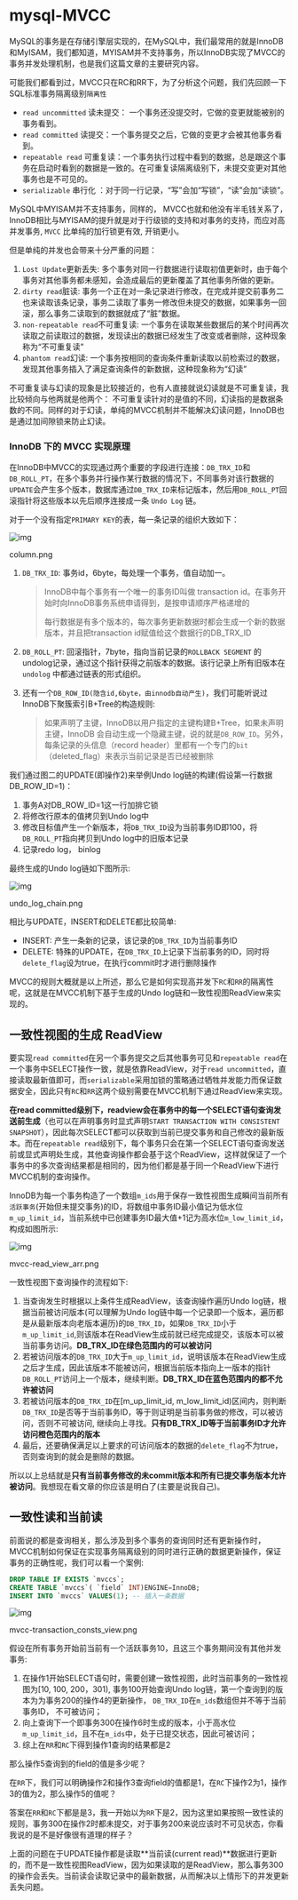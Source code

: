 # mysql-MVCC

MySQL的事务是在存储引擎层实现的，在MySQL中，我们最常用的就是InnoDB和MyISAM，我们都知道，MYISAM并不支持事务，所以InnoDB实现了MVCC的事务并发处理机制，也是我们这篇文章的主要研究内容。

可能我们都看到过，MVCC只在RC和RR下，为了分析这个问题，我们先回顾一下SQL标准事务隔离级别`隔离性`

- `read uncommitted` 读未提交： 一个事务还没提交时，它做的变更就能被别的事务看到。
- `read committed` 读提交：一个事务提交之后，它做的变更才会被其他事务看到。
- `repeatable read` 可重复读：一个事务执行过程中看到的数据，总是跟这个事务在启动时看到的数据是一致的。在可重复读隔离级别下，未提交变更对其他事务也是不可见的。
- `serializable` 串行化 ：对于同一行记录，“写”会加“写锁”，“读”会加“读锁”。



MySQL中MYISAM并不支持事务，同样的， MVCC也就和他没有半毛钱关系了，InnoDB相比与MYISAM的提升就是对于行级锁的支持和对事务的支持，而应对高并发事务, `MVCC` 比单纯的加行锁更有效, 开销更小。

但是单纯的并发也会带来十分严重的问题：

1. `Lost Update`更新丢失: 多个事务对同一行数据进行读取初值更新时，由于每个事务对其他事务都未感知，会造成最后的更新覆盖了其他事务所做的更新。
2. `dirty read`脏读: 事务一个正在对一条记录进行修改，在完成并提交前事务二也来读取该条记录，事务二读取了事务一修改但未提交的数据，如果事务一回滚，那么事务二读取到的数据就成了“脏”数据。
3. `non-repeatable read`不可重复读: 一个事务在读取某些数据后的某个时间再次读取之前读取过的数据，发现读出的数据已经发生了改变或者删除，这种现象称为“不可重复读”
4. `phantom read`幻读: 一个事务按相同的查询条件重新读取以前检索过的数据，发现其他事务插入了满足查询条件的新数据，这种现象称为“幻读”

不可重复读与幻读的现象是比较接近的，也有人直接就说幻读就是不可重复读，我比较倾向与他两就是他两个： 不可重复读针对的是值的不同，幻读指的是数据条数的不同。同样的对于幻读，单纯的MVCC机制并不能解决幻读问题，InnoDB也是通过加间隙锁来防止幻读。





### InnoDB 下的 MVCC 实现原理

在InnoDB中MVCC的实现通过两个重要的字段进行连接：`DB_TRX_ID`和`DB_ROLL_PT`，在多个事务并行操作某行数据的情况下，不同事务对该行数据的`UPDATE`会产生多个版本，数据库通过`DB_TRX_ID`来标记版本，然后用`DB_ROLL_PT`回滚指针将这些版本以先后顺序连接成一条 `Undo Log` 链。

对于一个没有指定`PRIMARY KEY`的表，每一条记录的组织大致如下：
 



![img](https:////upload-images.jianshu.io/upload_images/8485522-d0b030b1f3e2783d.png?imageMogr2/auto-orient/strip|imageView2/2/w/733/format/webp)

column.png



1. `DB_TRX_ID`: 事务id，6byte，每处理一个事务，值自动加一。

   > InnoDB中每个事务有一个唯一的事务ID叫做 transaction id。在事务开始时向InnoDB事务系统申请得到，是按申请顺序严格递增的
   >
   > 每行数据是有多个版本的，每次事务更新数据时都会生成一个新的数据版本，并且把transaction id赋值给这个数据行的DB_TRX_ID

2. `DB_ROLL_PT`: 回滚指针，7byte，指向当前记录的`ROLLBACK SEGMENT` 的undolog记录，通过这个指针获得之前版本的数据。该行记录上所有旧版本在 `undolog` 中都通过链表的形式组织。

3. 还有一个`DB_ROW_ID(隐含id,6byte，由innodb自动产生)`，我们可能听说过InnoDB下聚簇索引B+Tree的构造规则:

   > 如果声明了主键，InnoDB以用户指定的主键构建B+Tree，如果未声明主键，InnoDB 会自动生成一个隐藏主键，说的就是`DB_ROW_ID`。另外，每条记录的头信息（record header）里都有一个专门的`bit`（deleted_flag）来表示当前记录是否已经被删除

我们通过图二的UPDATE(即操作2)来举例Undo log链的构建(假设第一行数据DB_ROW_ID=1)：

1. 事务A对DB_ROW_ID=1这一行加排它锁
2. 将修改行原本的值拷贝到Undo log中
3. 修改目标值产生一个新版本，将`DB_TRX_ID`设为当前事务ID即100，将`DB_ROLL_PT`指向拷贝到Undo log中的旧版本记录
4. 记录redo log， binlog

最终生成的Undo log链如下图所示:





![img](https:////upload-images.jianshu.io/upload_images/8485522-a63da2f0a0e752ed.png?imageMogr2/auto-orient/strip|imageView2/2/w/863/format/webp)

undo_log_chain.png



相比与UPDATE，INSERT和DELETE都比较简单:

- INSERT: 产生一条新的记录，该记录的`DB_TRX_ID`为当前事务ID
- DELETE: 特殊的UPDATE，在`DB_TRX_ID`上记录下当前事务的ID，同时将`delete_flag`设为true，在执行commit时才进行删除操作

MVCC的规则大概就是以上所述，那么它是如何实现高并发下`RC`和`RR`的隔离性呢，这就是在MVCC机制下基于生成的Undo log链和一致性视图ReadView来实现的。

## 一致性视图的生成 ReadView

要实现`read committed`在另一个事务提交之后其他事务可见和`repeatable read`在一个事务中SELECT操作一致，就是依靠ReadView，对于`read uncommitted`，直接读取最新值即可，而`serializable`采用加锁的策略通过牺牲并发能力而保证数据安全，因此只有`RC`和`RR`这两个级别需要在MVCC机制下通过ReadView来实现。

**在read committed级别下，readview会在事务中的每一个SELECT语句查询发送前生成**（也可以在声明事务时显式声明`START TRANSACTION WITH CONSISTENT SNAPSHOT`），因此每次SELECT都可以获取到当前已提交事务和自己修改的最新版本。而在`repeatable read`级别下，每个事务只会在第一个SELECT语句查询发送前或显式声明处生成，其他查询操作都会基于这个ReadView，这样就保证了一个事务中的多次查询结果都是相同的，因为他们都是基于同一个ReadView下进行MVCC机制的查询操作。

InnoDB为每一个事务构造了一个数组`m_ids`用于保存一致性视图生成瞬间当前所有`活跃事务`(开始但未提交事务)的ID，将数组中事务ID最小值记为低水位`m_up_limit_id`，当前系统中已创建事务ID最大值+1记为高水位`m_low_limit_id`，构成如图所示:
 



![img](https:////upload-images.jianshu.io/upload_images/8485522-d5afd5fcad183f18.png?imageMogr2/auto-orient/strip|imageView2/2/w/573/format/webp)

mvcc-read_view_arr.png


 一致性视图下查询操作的流程如下:

1. 当查询发生时根据以上条件生成ReadView，该查询操作遍历Undo log链，根据当前被访问版本(可以理解为Undo log链中每一个记录即一个版本，遍历都是从最新版本向老版本遍历)的`DB_TRX_ID`，如果`DB_TRX_ID`小于`m_up_limit_id`,则该版本在ReadView生成前就已经完成提交，该版本可以被当前事务访问。**DB_TRX_ID在绿色范围内的可以被访问**
2. 若被访问版本的`DB_TRX_ID`大于`m_up_limit_id`，说明该版本在ReadView生成之后才生成，因此该版本不能被访问，根据当前版本指向上一版本的指针`DB_ROLL_PT`访问上一个版本，继续判断。**DB_TRX_ID在蓝色范围内的都不允许被访问**
3. 若被访问版本的`DB_TRX_ID`在[m_up_limit_id, m_low_limit_id)区间内，则判断`DB_TRX_ID`是否等于当前事务ID，等于则证明是当前事务做的修改，可以被访问，否则不可被访问, 继续向上寻找。**只有DB_TRX_ID等于当前事务ID才允许访问橙色范围内的版本**
4. 最后，还要确保满足以上要求的可访问版本的数据的`delete_flag`不为true，否则查询到的就会是删除的数据。

所以以上总结就是**只有当前事务修改的未commit版本和所有已提交事务版本允许被访问**。我想现在看文章的你应该是明白了(主要是说我自己)。

## 一致性读和当前读

前面说的都是查询相关，那么涉及到多个事务的查询同时还有更新操作时，MVCC机制如何保证在实现事务隔离级别的同时进行正确的数据更新操作，保证事务的正确性呢，我们可以看一个案例:



```sql
DROP TABLE IF EXISTS `mvccs`;
CREATE TABLE `mvccs`( `field` INT)ENGINE=InnoDB;
INSERT INTO `mvccs` VALUES(1); -- 插入一条数据
```



![img](https:////upload-images.jianshu.io/upload_images/8485522-d25c65434fa1a43f.png?imageMogr2/auto-orient/strip|imageView2/2/w/913/format/webp)

mvcc-transaction_consts_view.png



假设在所有事务开始前当前有一个活跃事务10，且这三个事务期间没有其他并发事务:

1. 在操作1开始SELECT语句时，需要创建一致性视图，此时当前事务的一致性视图为[10, 100, 200，301), 事务100开始查询Undo log链，第一个查询到的版本为为事务200的操作4的更新操作， `DB_TRX_ID`在`m_ids`数组但并不等于当前事务ID， 不可被访问；
2. 向上查询下一个即事务300在操作6时生成的版本，小于高水位`m_up_limit_id`，且不在`m_ids`中，处于已提交状态，因此可被访问；
3. 综上在`RR`和`RC`下得到操作1查询的结果都是2

那么操作5查询到的field的值是多少呢？

在`RR`下，我们可以明确操作2和操作3查询field的值都是1，在`RC`下操作2为1，操作3的值为2，那么操作5的值呢？

答案在`RR`和`RC`下都是是3，我一开始以为`RR`下是2，因为这里如果按照一致性读的规则，事务300在操作2时都未提交，对于事务200来说应该时不可见状态，你看我说的是不是好像很有道理的样子？

上面的问题在于UPDATE操作都是读取**当前读(current read)**数据进行更新的，而不是一致性视图ReadView，因为如果读取的是ReadView，那么事务300的操作会丢失。当前读会读取记录中的最新数据，从而解决以上情形下的并发更新丢失问题。